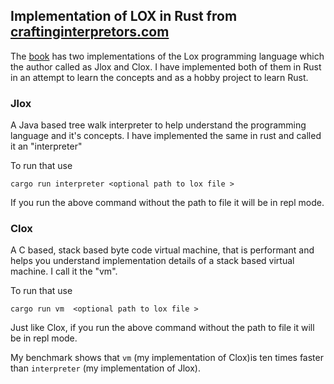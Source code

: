 ## Implementation of LOX in Rust from [craftinginterpretors.com](craftinginterpreters.com)

The [book](craftinginterpreters.com) has two implementations of the Lox programming language which the author called as Jlox and Clox. I have implemented both of them in Rust in an attempt to learn the concepts and as a hobby project to learn Rust.

### Jlox
A Java based tree walk interpreter to help understand the programming language and it's concepts.  I have implemented the same in rust and called it an "interpreter"

To run that use

```
cargo run interpreter <optional path to lox file >

```

If you run the above command without the path to file it will be in repl mode.

### Clox
A C based, stack based byte code virtual machine, that is performant and helps you understand implementation details of a stack based virtual machine. I call it the "vm".

To run that use

```
cargo run vm  <optional path to lox file >

```
Just like Clox, if you run the above command without the path to file it will be in repl mode.

My benchmark shows that `vm` (my implementation of Clox)is ten times faster than `interpreter` (my implementation of Jlox).



